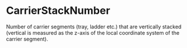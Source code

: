 CarrierStackNumber
==================

Number of carrier segments (tray, ladder etc.) that are vertically stacked (vertical is measured as the z-axis of the local coordinate system of the carrier segment).
